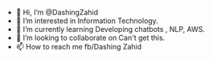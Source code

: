 - 👋 Hi, I’m @DashingZahid
- 👀 I’m interested in Information Technology.
- 🌱 I’m currently learning Developing chatbots , NLP, AWS. 
- 💞️ I’m looking to collaborate on Can't get this.
- 📫 How to reach me fb/Dashing Zahid

<!---
DashingZahid/DashingZahid is a ✨ special ✨ repository because its `README.md` (this file) appears on your GitHub profile.
You can click the Preview link to take a look at your changes.
--->
